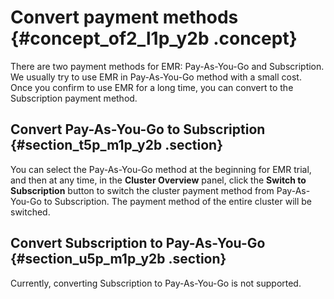 # Convert payment methods {#concept_of2_l1p_y2b .concept}

There are two payment methods for EMR: Pay-As-You-Go and Subscription. We usually try to use EMR in Pay-As-You-Go method with a small cost. Once you confirm to use EMR for a long time, you can convert to the Subscription payment method.

## Convert Pay-As-You-Go to Subscription {#section_t5p_m1p_y2b .section}

You can select the Pay-As-You-Go method at the beginning for EMR trial, and then at any time, in the **Cluster Overview** panel, click the **Switch to Subscription** button to switch the cluster payment method from Pay-As-You-Go to Subscription. The payment method of the entire cluster will be switched.

## Convert Subscription to Pay-As-You-Go {#section_u5p_m1p_y2b .section}

Currently, converting Subscription to Pay-As-You-Go is not supported.

